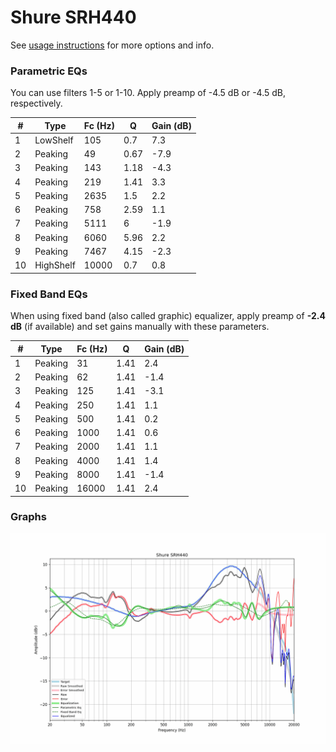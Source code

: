 # Shure SRH440
See [usage instructions](https://github.com/jaakkopasanen/AutoEq#usage) for more options and info.

### Parametric EQs
You can use filters 1-5 or 1-10. Apply preamp of -4.5 dB or -4.5 dB, respectively.

|   # | Type      |   Fc (Hz) |    Q |   Gain (dB) |
|-----|-----------|-----------|------|-------------|
|   1 | LowShelf  |       105 | 0.7  |         7.3 |
|   2 | Peaking   |        49 | 0.67 |        -7.9 |
|   3 | Peaking   |       143 | 1.18 |        -4.3 |
|   4 | Peaking   |       219 | 1.41 |         3.3 |
|   5 | Peaking   |      2635 | 1.5  |         2.2 |
|   6 | Peaking   |       758 | 2.59 |         1.1 |
|   7 | Peaking   |      5111 | 6    |        -1.9 |
|   8 | Peaking   |      6060 | 5.96 |         2.2 |
|   9 | Peaking   |      7467 | 4.15 |        -2.3 |
|  10 | HighShelf |     10000 | 0.7  |         0.8 |

### Fixed Band EQs
When using fixed band (also called graphic) equalizer, apply preamp of **-2.4 dB** (if available) and set gains manually with these parameters.

|   # | Type    |   Fc (Hz) |    Q |   Gain (dB) |
|-----|---------|-----------|------|-------------|
|   1 | Peaking |        31 | 1.41 |         2.4 |
|   2 | Peaking |        62 | 1.41 |        -1.4 |
|   3 | Peaking |       125 | 1.41 |        -3.1 |
|   4 | Peaking |       250 | 1.41 |         1.1 |
|   5 | Peaking |       500 | 1.41 |         0.2 |
|   6 | Peaking |      1000 | 1.41 |         0.6 |
|   7 | Peaking |      2000 | 1.41 |         1.1 |
|   8 | Peaking |      4000 | 1.41 |         1.4 |
|   9 | Peaking |      8000 | 1.41 |        -1.4 |
|  10 | Peaking |     16000 | 1.41 |         2.4 |

### Graphs
![](./Shure%20SRH440.png)
